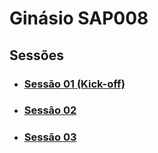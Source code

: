 # Ginásio SAP008

## Sessões

- ### [Sessão 01 (Kick-off)](./session-01/README.md)

- ### [Sessão 02](./session-02/README.md)

- ### [Sessão 03](./session-03/README.md)
